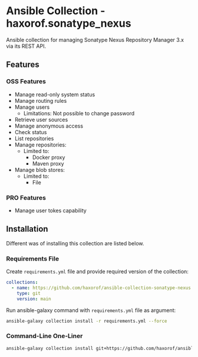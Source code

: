 # Ansible Collection - haxorof.sonatype_nexus

Ansible collection for managing Sonatype Nexus Repository Manager 3.x via its REST API.

## Features

### OSS Features

* Manage read-only system status
* Manage routing rules
* Manage users
  * Limitations: Not possible to change password
* Retrieve user sources
* Manage anonymous access
* Check status
* List repositories
* Manage repositories:
  * Limited to:
    * Docker proxy
    * Maven proxy
* Manage blob stores:
  * Limited to:
    * File

### PRO Features

* Manage user tokes capability

## Installation

Different was of installing this collection are listed below.

### Requirements File

Create `requirements.yml` file and provide required version of the collection:

```yaml
collections:
  - name: https://github.com/haxorof/ansible-collection-sonatype-nexus.git
    type: git
    version: main
```

Run ansible-galaxy command with `requirements.yml` file as argument:

```bash
ansible-galaxy collection install -r requirements.yml --force
```

### Command-Line One-Liner

```bash
ansible-galaxy collection install git+https://github.com/haxorof/ansible-collection-sonatype-nexus.git
```
